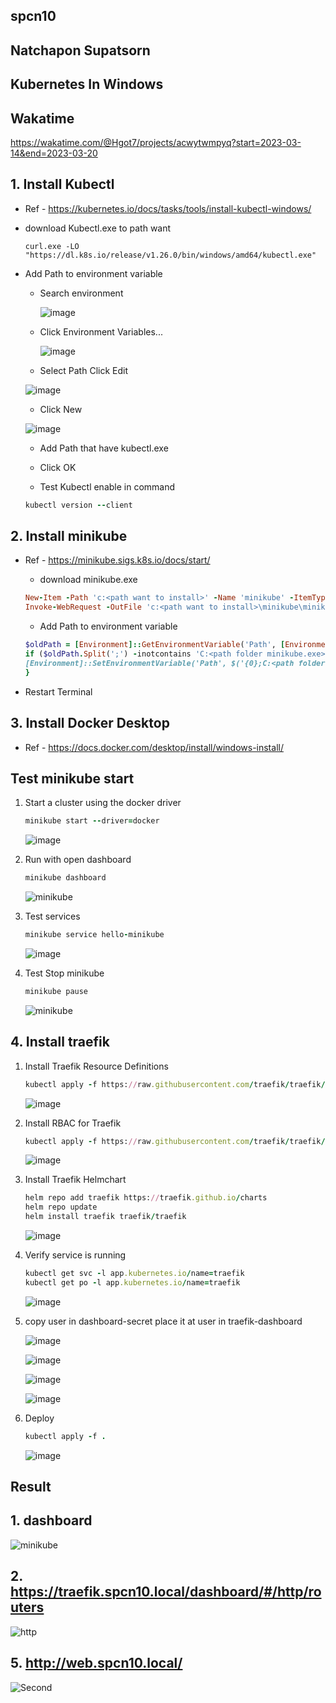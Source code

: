 ## spcn10
## Natchapon Supatsorn 
## Kubernetes In Windows

## Wakatime
https://wakatime.com/@Hgot7/projects/acwytwmpyq?start=2023-03-14&end=2023-03-20

## 1. Install Kubectl
   - Ref 
    - https://kubernetes.io/docs/tasks/tools/install-kubectl-windows/

   - download Kubectl.exe to path want

      ```
      curl.exe -LO "https://dl.k8s.io/release/v1.26.0/bin/windows/amd64/kubectl.exe"
      ``` 
   - Add Path to environment variable
      - Search environment
  
        ![image](https://user-images.githubusercontent.com/119097663/224904080-a7de4fcd-c43d-4760-b483-0734aaeca796.png)


      - Click Environment Variables...

        ![image](https://user-images.githubusercontent.com/119097663/224904504-ac4bb0b8-4a35-4ddd-87c0-d0f665c86d04.png)

       - Select Path Click Edit

        ![image](https://user-images.githubusercontent.com/117428887/226186513-dc6e3b21-491e-42c0-8167-c094c8063f5b.png)

       - Click New
        
        ![image](https://user-images.githubusercontent.com/117428887/226186676-19c0a2c1-d21b-43ac-83b8-3d97b0cf9b34.png)

      - Add Path that have kubectl.exe
      - Click OK
  
      - Test Kubectl enable in command
      ```ruby
      kubectl version --client
      ```

## 2. Install minikube
   - Ref
    - https://minikube.sigs.k8s.io/docs/start/

      - download minikube.exe

      ```ruby
      New-Item -Path 'c:<path want to install>' -Name 'minikube' -ItemType Directory -Force #create folder minikube
      Invoke-WebRequest -OutFile 'c:<path want to install>\minikube\minikube.exe' -Uri 'https://github.com/kubernetes/minikube/releases/latest/download/minikube-windows-amd64.exe' -UseBasicParsing #download install to path
      ```

      - Add Path to environment variable
      ```ruby
      $oldPath = [Environment]::GetEnvironmentVariable('Path', [EnvironmentVariableTarget]::Machine)
      if ($oldPath.Split(';') -inotcontains 'C:<path folder minikube.exe>'){ `
      [Environment]::SetEnvironmentVariable('Path', $('{0};C:<path folder minikube.exe>' -f $oldPath), [EnvironmentVariableTarget]::Machine) `
      }
      ```
   - Restart Terminal

## 3. Install Docker Desktop
   - Ref
    - https://docs.docker.com/desktop/install/windows-install/

## Test minikube start
1. Start a cluster using the docker driver
   ```ruby
   minikube start --driver=docker
   ```
   ![image](https://user-images.githubusercontent.com/117428887/226186725-ad795e36-54b5-442d-bbfd-08ec2437bfb7.png)

2. Run with open dashboard
   ```ruby
   minikube dashboard
   ```
   ![minikube](https://user-images.githubusercontent.com/117428887/226186765-0f02770b-b293-4a2b-88f7-ad4ca8d842e3.png)

3. Test services
   ```ruby
   minikube service hello-minikube
   ```
   ![image](https://user-images.githubusercontent.com/119097663/224907641-f32599e8-afd0-4a9e-8bf5-f8a59c476752.png)

4. Test Stop minikube
   ```ruby
   minikube pause
   ```
   ![minikube](https://user-images.githubusercontent.com/117428887/226186765-0f02770b-b293-4a2b-88f7-ad4ca8d842e3.png)

## 4. Install traefik
1. Install Traefik Resource Definitions
   ```ruby
   kubectl apply -f https://raw.githubusercontent.com/traefik/traefik/v2.9/docs/content/reference/dynamic-configuration/kubernetes-crd-definition-v1.yml
   ```
    ![image](https://user-images.githubusercontent.com/117428887/226186940-130aa934-f25e-4e7f-98aa-fb28a57d3518.png)

2. Install RBAC for Traefik
   ```ruby
   kubectl apply -f https://raw.githubusercontent.com/traefik/traefik/v2.9/docs/content/reference/dynamic-configuration/kubernetes-crd-rbac.yml
   ```
    ![image](https://user-images.githubusercontent.com/117428887/226187375-35e350b3-5e86-4258-8019-eab5f4457c5c.png) 

3. Install Traefik Helmchart
   ```ruby
   helm repo add traefik https://traefik.github.io/charts 
   helm repo update 
   helm install traefik traefik/traefik 
   ```
    ![image](https://user-images.githubusercontent.com/117428887/226187599-56c3f09f-3d89-4594-802b-90c3c36488e4.png)

4. Verify service is running
   ```ruby
   kubectl get svc -l app.kubernetes.io/name=traefik
   kubectl get po -l app.kubernetes.io/name=traefik
   ```
    ![image](https://user-images.githubusercontent.com/117428887/226187639-404cd269-6581-4991-a2b9-d02505eb3bac.png)

5. copy user in dashboard-secret place it at user in traefik-dashboard

   ![image](https://user-images.githubusercontent.com/119097836/226182889-ccb98c0b-15ff-4bb5-8c6c-d78d948b580e.png)

   ![image](https://user-images.githubusercontent.com/119097836/226182737-5386691f-26c0-4c30-852c-0fd31860dfb8.png)

   ![image](https://user-images.githubusercontent.com/119097836/226182939-127db28b-5e6a-48f5-a9ea-496880f5fa44.png)

   ![image](https://user-images.githubusercontent.com/119097663/226111244-a7ec1e11-8f01-4070-88ba-0c7a88f83cc1.png)

6. Deploy
   ```ruby
   kubectl apply -f . 
   ```
   ![image](https://user-images.githubusercontent.com/117428887/226187639-404cd269-6581-4991-a2b9-d02505eb3bac.png)

## Result

## 1. dashboard

![minikube](https://user-images.githubusercontent.com/117428887/226186765-0f02770b-b293-4a2b-88f7-ad4ca8d842e3.png)

## 2. https://traefik.spcn10.local/dashboard/#/http/routers

![http](https://user-images.githubusercontent.com/117428887/226187993-5344d135-b75f-4333-8f44-16ce88e3aca5.png)

## 5. http://web.spcn10.local/

![Second](https://user-images.githubusercontent.com/117428887/226188018-4386374e-b0d9-4825-b258-32e6be44b8d1.png)
